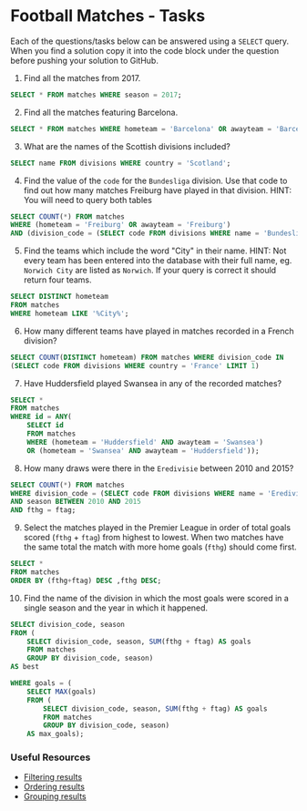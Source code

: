 # Football Matches - Tasks

Each of the questions/tasks below can be answered using a `SELECT` query. When you find a solution copy it into the code block under the question before pushing your solution to GitHub.

1) Find all the matches from 2017.

```sql
SELECT * FROM matches WHERE season = 2017;
```

2) Find all the matches featuring Barcelona.

```sql
SELECT * FROM matches WHERE hometeam = 'Barcelona' OR awayteam = 'Barcelona';
```

3) What are the names of the Scottish divisions included?

```sql
SELECT name FROM divisions WHERE country = 'Scotland';
```

4) Find the value of the `code` for the `Bundesliga` division. Use that code to find out how many matches Freiburg have played in that division. HINT: You will need to query both tables

```sql
SELECT COUNT(*) FROM matches 
WHERE (hometeam = 'Freiburg' OR awayteam = 'Freiburg') 
AND (division_code = (SELECT code FROM divisions WHERE name = 'Bundesliga'));
```

5)  Find the teams which include the word "City" in their name. HINT: Not every team has been entered into the database with their full name, eg. `Norwich City` are listed as `Norwich`. If your query is correct it should return four teams.

```sql
SELECT DISTINCT hometeam
FROM matches 
WHERE hometeam LIKE '%City%';
```

6) How many different teams have played in matches recorded in a French division?

```sql
SELECT COUNT(DISTINCT hometeam) FROM matches WHERE division_code IN 
(SELECT code FROM divisions WHERE country = 'France' LIMIT 1)
```

7) Have Huddersfield played Swansea in any of the recorded matches?

```sql
SELECT *
FROM matches 
WHERE id = ANY(
	SELECT id
	FROM matches
	WHERE (hometeam = 'Huddersfield' AND awayteam = 'Swansea')
	OR (hometeam = 'Swansea' AND awayteam = 'Huddersfield'));
```

8) How many draws were there in the `Eredivisie` between 2010 and 2015?

```sql
SELECT COUNT(*) FROM matches 
WHERE division_code = (SELECT code FROM divisions WHERE name = 'Eredivisie')
AND season BETWEEN 2010 AND 2015
AND fthg = ftag;
```

9) Select the matches played in the Premier League in order of total goals scored (`fthg` + `ftag`) from highest to lowest. When two matches have the same total the match with more home goals (`fthg`) should come first. 

```sql
SELECT *
FROM matches 
ORDER BY (fthg+ftag) DESC ,fthg DESC;
```

10) Find the name of the division in which the most goals were scored in a single season and the year in which it happened.

```sql
SELECT division_code, season
FROM (
	SELECT division_code, season, SUM(fthg + ftag) AS goals
    FROM matches
    GROUP BY division_code, season) 
AS best

WHERE goals = (
    SELECT MAX(goals)
    FROM (
        SELECT division_code, season, SUM(fthg + ftag) AS goals
        FROM matches
        GROUP BY division_code, season) 
    AS max_goals);
```

### Useful Resources

- [Filtering results](https://www.w3schools.com/sql/sql_where.asp)
- [Ordering results](https://www.w3schools.com/sql/sql_orderby.asp)
- [Grouping results](https://www.w3schools.com/sql/sql_groupby.asp)